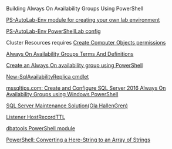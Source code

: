 Building Always On Availability Groups Using PowerShell

[PS-AutoLab-Env module for creating your own lab environment](https://github.com/pluralsight/PS-AutoLab-Env)

[PS-AutoLab-Env PowerShellLab config](https://github.com/pluralsight/PS-AutoLab-Env/blob/master/Configurations/PowerShellLab/Instructions.md)

Cluster Resources requires [Create Computer Objects permissions](https://robertsmit.wordpress.com/2012/06/26/cluster-network-name-resource-failed-to-create-its-associated-computer-object-in-domain/)

[Always On Availability Groups Terms And Definitions](https://docs.microsoft.com/en-us/sql/database-engine/availability-groups/windows/always-on-availability-groups-sql-server?view=sql-server-ver15#TermsAndDefinitions)

[Create an Always On availability group using PowerShell](https://docs.microsoft.com/en-us/sql/database-engine/availability-groups/windows/create-an-availability-group-sql-server-powershell?view=sql-server-ver15)

[New-SqlAvailabilityReplica cmdlet](https://docs.microsoft.com/en-us/powershell/module/sqlserver/new-sqlavailabilityreplica?view=sqlserver-ps)

[mssqltips.com: Create and Configure SQL Server 2016 Always On Availability Groups using Windows PowerShell](https://www.mssqltips.com/sqlservertip/5012/create-and-configure-sql-server-2016-always-on-availability-groups-using-windows-powershell/)

[SQL Server Maintenance Solution(Ola HallenGren)](https://ola.hallengren.com/)

[Listener HostRecordTTL](https://docs.microsoft.com/en-us/sql/database-engine/availability-groups/windows/create-or-configure-an-availability-group-listener-sql-server?view=sql-server-2017#HostRecordTTL)

[dbatools PowerShell module](https://dbatools.io)

[PowerShell: Converting a Here-String to an Array of Strings](https://gallery.technet.microsoft.com/scriptcenter/Tip-of-the-Week-Converting-221aab3f)
